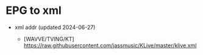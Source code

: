 # EPG to xml

* xml addr (updated 2024-06-27)

  - [WAVVE/TVING/KT]
    https://raw.githubusercontent.com/jassmusic/KLive/master/klive.xml

